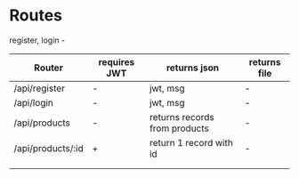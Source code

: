 # Routes

register, login -

| Router            | requires JWT | returns json                  | returns file |
| ----------------- | ------------ | ----------------------------- | ------------ |
| /api/register     | -            | jwt, msg                      | -            |
| /api/login        | -            | jwt, msg                      | -            |
| /api/products     | -            | returns records from products | -            |
| /api/products/:id | +            | return 1 record with id       | -            |
|                   |              |                               |              |
|                   |              |                               |              |
